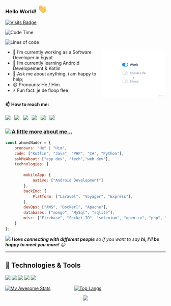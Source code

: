 ### Hello World!  <img src="https://github.com/AhmedNader65/AhmedNader65/blob/master/assets/Hi.gif" width="29px">
  [![Visits Badge](https://badges.pufler.dev/visits/AhmedNader65/AhmedNader65)](https://badges.pufler.dev/visits/AhmedNader65/AhmedNader65)
  <!--START_SECTION:waka-->
![Code Time](http://img.shields.io/badge/Code%20Time-1%2C420%20hrs%2014%20mins-blue)

![Lines of code](https://img.shields.io/badge/From%20Hello%20World%20I%27ve%20Written-1%20Million%20lines%20of%20code-blue)

<img src="https://github.com/AhmedNader65/AhmedNader65/blob/master/assets/life_balance.gif" alt="side Image" align="right" width="200" height="auto" />
  
  - 🔭 I’m currently working as a Software Developer in Egypt
  - 🌱 I’m currently learning Android Developement & Kotlin
  - 💬 Ask me about anything, i am happy to help;
  - 😄 Pronouns: He / Him
  - ⚡ Fun fact: je de floop flee
  
  
  #### 📫 How to reach me:
  
  [<img src="https://www.shareicon.net/data/512x512/2017/06/21/887435_logo_512x512.png" width="3.5%"/>](https://discord.gg/VxHuUCH7YC)  &nbsp; 
  [<img src="https://img.icons8.com/color/48/000000/twitter.png" width="3.5%"/>](https://twitter.com/ahmed_nader65)  &nbsp;
  [<img src="https://img.icons8.com/color/48/000000/linkedin.png" width="3.5%"/>](https://www.linkedin.com/in/ahmed94/)  &nbsp; 
  [<img src="https://img.icons8.com/fluent/48/000000/facebook-new.png" width="3.5%"/>](https://www.facebook.com/ahmed7.7.1994/)  &nbsp;
  [<img src="https://img.icons8.com/fluent/48/000000/instagram-new.png" width="3.5%"/>](https://www.instagram.com/ahmed_nader65/)  &nbsp; 
  <a href="mailto:Ahmed.nader1994@gmail.com"> <img src="https://img.icons8.com/fluent/48/000000/gmail.png" width="3.5%"/>
  
### <img src="https://media.giphy.com/media/VgCDAzcKvsR6OM0uWg/giphy.gif" width="50"> A little more about me...  

```javascript
const ahmedNader = {
    pronouns: "He" | "Him",
    code: ["Kotlin", "Java", "PHP", "C#", "Python"],
    askMeAbout: ["app dev", "tech","web dev"],
    technologies: {
  
        mobileApp: {
            native: ["Android Development"]
        },
        backEnd: {
            Platform: ["Laravel", "Voyager", "Express"],
        },
        devOps: ["AWS", "Docker🐳", "Apache"],
        databases: ["mongo", "MySql", "sqlite"],
        misc: ["Firebase", "Socket.IO", "selenium", "open-cv", "php", "SuiteApp"]
    }
};
```

<img src="https://media.giphy.com/media/LnQjpWaON8nhr21vNW/giphy.gif" width="60"> <em><b>I love connecting with different people</b> so if you want to say <b>hi, I'll be happy to meet you more!</b> 😊</em>

---
## 🔧 Technologies & Tools
![](https://img.shields.io/badge/OS-Linux-informational?style=flat&logo=linux&logoColor=white&color=2bbc8a)
![](https://img.shields.io/badge/Editor-Android_Studio-informational?style=flat&logo=android-studio&logoColor=white&color=2bbc8a)
![](https://img.shields.io/badge/Editor-IntelliJ_IDEA-informational?style=flat&logo=intellij-idea&logoColor=white&color=2bbc8a)
![](https://img.shields.io/badge/Shell-Bash-informational?style=flat&logo=gnu-bash&logoColor=white&color=2bbc8a)
![](https://img.shields.io/badge/DevOps-AWS-informational?style=flat&logo=amazonaws&logoColor=white&color=2bbc8a)
   
[![My Awesome Stats](https://awesome-github-stats.azurewebsites.net/user-stats/AhmedNader65?cardType=level&theme=github-dark)](https://git.io/awesome-stats-card)
  &nbsp; &nbsp; &nbsp; &nbsp; &nbsp; &nbsp; &nbsp; &nbsp; &nbsp;
[![Top Langs](https://github-readme-stats.vercel.app/api/top-langs/?username=AhmedNader65&layout=compact&text_color=daf7dc&bg_color=151515&hide=css,html,php)](https://github.com/anuraghazra/github-readme-stats)
  
  
<div align="center">
    <img height="200px" src="https://github-readme-streak-stats.herokuapp.com/?user=AhmedNader65"/>
</div>
  

